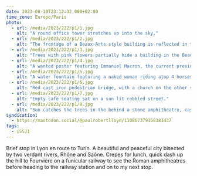 ```yaml
---
date: 2023-08-10T23:12:32.000+02:00
time_zone: Europe/Paris
photo:
  - url: /media/2023/222/p1/1.jpg
    alt: "A round office tower stretches up into the sky."
  - url: /media/2023/222/p1/2.jpg
    alt: "The frontage of a Beaux-Arts style building is reflected in the nearby glass of a modern building opposite."
  - url: /media/2023/222/p1/3.jpg
    alt: "Trees with pink flowers partially hide a building in the Beaux-Arts style."
  - url: /media/2023/222/p1/4.jpg
    alt: "A wanted poster featuring Emmanuel Macron, the current president of France."
  - url: /media/2023/222/p1/5.jpg
    alt: "A water fountain featuring a naked woman riding atop 4 horses leaping towards the viewer."
  - url: /media/2023/222/p1/6.jpg
    alt: "Red cast iron pedestrian bridge, with a church on the other side of the river bank."
  - url: /media/2023/222/p1/7.jpg
    alt: "Empty cafe seating sat on a sun lit cobbled street."
  - url: /media/2023/222/p1/8.jpg
    alt: "Sun catches the trees in the behind a stone amphitheatre, casting a rainbow over the photo."
syndication:
  - https://mastodon.social/@paulrobertlloyd/110867379168381437
tags:
  - i5SJ1
---
```


Brief stop in Lyon en route to Turin. A beautiful and peaceful city bisected by two verdant rivers, Rhône and Saône. Crepes for lunch, quick dash up the hill to Fourvière on a funicular railway to see the Roman amphitheatres before heading to the railway station and on to my next stop.
